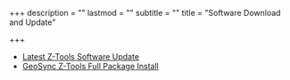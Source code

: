+++
description = ""
lastmod = ""
subtitle = ""
title = "Software Download and Update"

+++
* [Latest Z-Tools Software Update](https://ztools.blob.core.windows.net/$root/SetupZToolsStandAlone.msi)
* [GeoSync Z-Tools Full Package Install](https://ztools.blob.core.windows.net/$root/GsGOZToolsInstaller.zip)